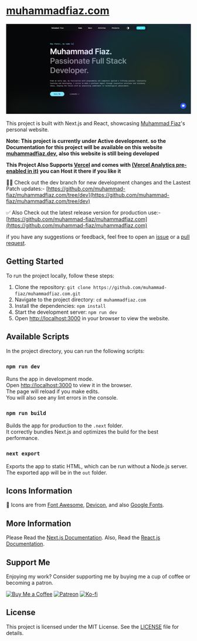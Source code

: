 # [muhammadfiaz.com](https://muhammadfiaz.com/)

[![muhammad-fiaz](./public/muhammad-fiaz.jpg)](https://www.muhammadfiaz.com/)

This project is built with Next.js and React, showcasing [Muhammad Fiaz](https://github.com/muhammad-fiaz/)'s personal website.

**Note: This project is currently under Active development. so the Documentation for this project will be available on this website [muhammadfiaz.dev](https://muhammadfiaz.dev/), also this website is still being developed**

**This Project Also Supports [Vercel](https://vercel.com/dashboard) and comes with [(Vercel Analytics pre-enabled in it)](https://vercel.com/analytics) you can Host it there if you like it**

🧑‍💻 Check out the dev branch for new development changes and the Lastest Patch updates:- [https://github.com/muhammad-fiaz/muhammadfiaz.com/tree/dev](https://github.com/muhammad-fiaz/muhammadfiaz.com/tree/dev)
                                                   

✅ Also Check out the latest release version for production use:-
[https://github.com/muhammad-fiaz/muhammadfiaz.com](https://github.com/muhammad-fiaz/muhammadfiaz.com)

if you have any suggestions or feedback, feel free to open an [issue](https://github.com/muhammad-fiaz/muhammadfiaz.com/issues) or a [pull request](https://github.com/muhammad-fiaz/muhammadfiaz.com/pulls).

## Getting Started

To run the project locally, follow these steps:

1. Clone the repository: `git clone https://github.com/muhammad-fiaz/muhammadfiaz.com.git`
2. Navigate to the project directory: `cd muhammadfiaz.com`
3. Install the dependencies: `npm install`
4. Start the development server: `npm run dev`
5. Open [http://localhost:3000](http://localhost:3000) in your browser to view the website.

## Available Scripts

In the project directory, you can run the following scripts:

### `npm run dev`

Runs the app in development mode.\
Open [http://localhost:3000](http://localhost:3000) to view it in the browser.\
The page will reload if you make edits.\
You will also see any lint errors in the console.

### `npm run build`

Builds the app for production to the `.next` folder.\
It correctly bundles Next.js and optimizes the build for the best performance.

### `next export`

Exports the app to static HTML, which can be run without a Node.js server.\
The exported app will be in the `out` folder.

## Icons Information

💖 Icons are from [Font Awesome](https://fontawesome.com/), [Devicon](https://devicon.dev/),
and also [Google Fonts](https://fonts.google.com/icons).


## More Information

Please Read the [Next.js Documentation](https://nextjs.org/docs/getting-started).
Also, Read the [React.js Documentation](https://reactjs.org/docs/getting-started.html).


## Support Me

Enjoying my work? Consider supporting me by buying me a cup of coffee or becoming a patron.

[![Buy Me a Coffee](https://img.shields.io/badge/Buy%20Me%20a%20Coffee-Donate-orange?logo=buy-me-a-coffee&s=20)](https://www.buymeacoffee.com/muhammadfiaz)
[![Patreon](https://img.shields.io/badge/Patreon-Support-red?logo=patreon&s=20)](https://www.patreon.com/muhammad_fiaz)
<a href="https://ko-fi.com/muhammadfiaz"><img src="https://ko-fi.com/img/githubbutton_sm.svg" alt="Ko-fi" height="20"></a>


## License

This project is licensed under the MIT License. See the [LICENSE](https://github.com/muhammad-fiaz/muhammadfiaz.com/blob/main/LICENSE.md) file for details.


                                                                                                     
                                                                                                     
                                                                                                     
